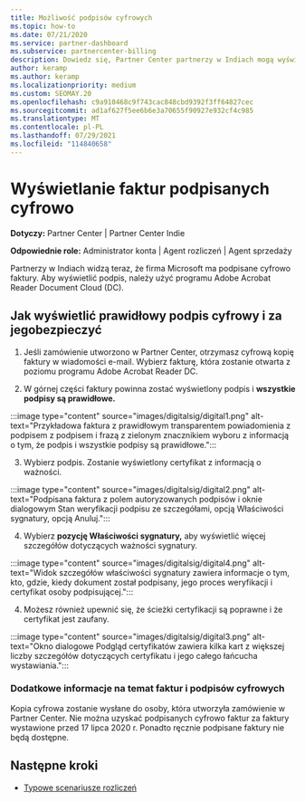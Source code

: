 ```yaml
---
title: Możliwość podpisów cyfrowych
ms.topic: how-to
ms.date: 07/21/2020
ms.service: partner-dashboard
ms.subservice: partnercenter-billing
description: Dowiedz się, Partner Center partnerzy w Indiach mogą wyświetlać faktury podpisane cyfrowo i odbierać cyfrowe kopie faktur dla zamówień utworzonych w Partner Center.
author: keramp
ms.author: keramp
ms.localizationpriority: medium
ms.custom: SEOMAY.20
ms.openlocfilehash: c9a910468c9f743cac848cbd9392f3ff64827cec
ms.sourcegitcommit: ad1af627f5ee6b6e3a70655f90927e932cf4c985
ms.translationtype: MT
ms.contentlocale: pl-PL
ms.lasthandoff: 07/29/2021
ms.locfileid: "114840658"
---
```

# <a name="view-digitally-signed-invoices"></a>Wyświetlanie faktur podpisanych cyfrowo

**Dotyczy:** Partner Center | Partner Center Indie

**Odpowiednie role:** Administrator konta | Agent rozliczeń | Agent sprzedaży

Partnerzy w Indiach widzą teraz, że firma Microsoft ma podpisane cyfrowo faktury. Aby wyświetlić podpis, należy użyć programu Adobe Acrobat Reader Document Cloud (DC).

## <a name="how-to-view-and-insure-a-valid-digital-signature"></a>Jak wyświetlić prawidłowy podpis cyfrowy i za jegobezpieczyć


1. Jeśli zamówienie utworzono w Partner Center, otrzymasz cyfrową kopię faktury w wiadomości e-mail. Wybierz fakturę, która zostanie otwarta z poziomu programu Adobe Acrobat Reader DC.


2. W górnej części faktury powinna zostać wyświetlony podpis i **wszystkie podpisy są prawidłowe.**
 
 :::image type="content" source="images/digitalsig/digital1.png" alt-text="Przykładowa faktura z prawidłowym transparentem powiadomienia z podpisem z podpisem i frazą z zielonym znacznikiem wyboru z informacją o tym, że podpis i wszystkie podpisy są prawidłowe.":::

3. Wybierz podpis. Zostanie wyświetlony certyfikat z informacją o ważności.

:::image type="content" source="images/digitalsig/digital2.png" alt-text="Podpisana faktura z polem autoryzowanych podpisów i oknie dialogowym Stan weryfikacji podpisu ze szczegółami, opcją Właściwości sygnatury, opcją Anuluj."::: 

4. Wybierz **pozycję Właściwości sygnatury,** aby wyświetlić więcej szczegółów dotyczących ważności sygnatury.

:::image type="content" source="images/digitalsig/digital4.png" alt-text="Widok szczegółów właściwości sygnatury zawiera informacje o tym, kto, gdzie, kiedy dokument został podpisany, jego proces weryfikacji i certyfikat osoby podpisującej."::: 

4. Możesz również upewnić się, że ścieżki certyfikacji są poprawne i że certyfikat jest zaufany.

 :::image type="content" source="images/digitalsig/digital3.png" alt-text="Okno dialogowe Podgląd certyfikatów zawiera kilka kart z większej liczby szczegółów dotyczących certyfikatu i jego całego łańcucha wystawiania.":::

### <a name="additional-information-on-invoices-and-digital-signatures"></a>Dodatkowe informacje na temat faktur i podpisów cyfrowych

Kopia cyfrowa zostanie wysłane do osoby, która utworzyła zamówienie w Partner Center. Nie można uzyskać podpisanych cyfrowo faktur za faktury wystawione przed 17 lipca 2020 r. Ponadto ręcznie podpisane faktury nie będą dostępne.

## <a name="next-steps"></a>Następne kroki

- [Typowe scenariusze rozliczeń](common-billing-scenarios.md)